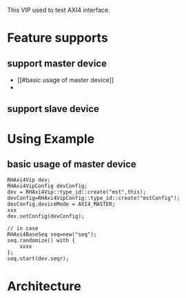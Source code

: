 This VIP used to test AXI4 interface.
# Feature supports
## support master device
- [[#basic usage of master device]]
- 
## support slave device


# Using Example
## basic usage of master device
```
RHAxi4Vip dev;
RHAxi4VipConfig devConfig;
dev = RHAxi4Vip::type_id::create("mst",this);
devConfig=RHAxi4VipConfig::type_id::create("mstConfig");
devConfig.deviceMode = AXI4_MASTER;
xxx
dev.setConfig(devConfig);

// in case
RHAxi4BaseSeq seq=new("seq");
seq.randomize() with {
	xxxx
};
seq.start(dev.seqr);
```



# Architecture
